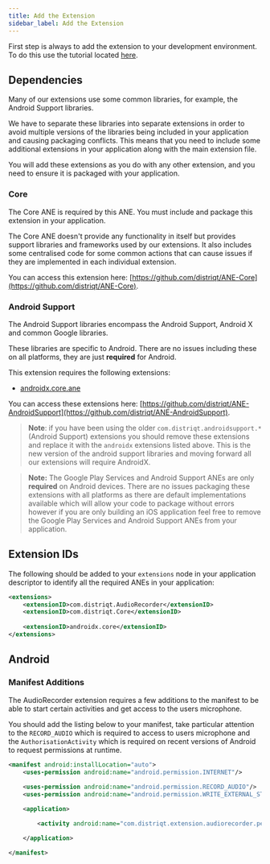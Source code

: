 ```yaml
---
title: Add the Extension
sidebar_label: Add the Extension
---
```


First step is always to add the extension to your development environment. 
To do this use the tutorial located [here](/docs/tutorials/getting-started).



## Dependencies

Many of our extensions use some common libraries, for example, the Android Support libraries.

We have to separate these libraries into separate extensions in order to avoid multiple versions of the libraries being included in your application and causing packaging conflicts. This means that you need to include some additional extensions in your application along with the main extension file.

You will add these extensions as you do with any other extension, and you need to ensure it is packaged with your application.


### Core 

The Core ANE is required by this ANE. You must include and package this extension in your application.

The Core ANE doesn't provide any functionality in itself but provides support libraries and frameworks used by our extensions.
It also includes some centralised code for some common actions that can cause issues if they are implemented in each individual extension.

You can access this extension here: [https://github.com/distriqt/ANE-Core](https://github.com/distriqt/ANE-Core).


### Android Support

The Android Support libraries encompass the Android Support, Android X and common Google libraries. 

These libraries are specific to Android. There are no issues including these on all platforms, they are just **required** for Android.

This extension requires the following extensions:

- [androidx.core.ane](https://github.com/distriqt/ANE-AndroidSupport/raw/master/lib/androidx.core.ane)

You can access these extensions here: [https://github.com/distriqt/ANE-AndroidSupport](https://github.com/distriqt/ANE-AndroidSupport).


>
> **Note**: if you have been using the older `com.distriqt.androidsupport.*` (Android Support) extensions you should remove these extensions and replace it with the `androidx` extensions listed above. This is the new version of the android support libraries and moving forward all our extensions will require AndroidX.
>



>
> **Note:** The Google Play Services and Android Support ANEs are only **required** on Android devices. 
> There are no issues packaging these extensions with all platforms as there are default implementations available which will allow your code to package without errors however if you are only building an iOS application feel free to remove the Google Play Services and Android Support ANEs from your application.
>


## Extension IDs

The following should be added to your `extensions` node in your application descriptor to identify all the required ANEs in your application:

```xml
<extensions>
	<extensionID>com.distriqt.AudioRecorder</extensionID>
	<extensionID>com.distriqt.Core</extensionID>
	
	<extensionID>androidx.core</extensionID>
</extensions>
```



## Android 


### Manifest Additions

The AudioRecorder extension requires a few additions to the manifest to be able to 
start certain activities and get access to the users microphone.

You should add the listing below to your manifest, take particular attention to 
the `RECORD_AUDIO` which is required to access to users microphone and the 
`AuthorisationActivity` which is required on recent versions of Android to 
request permissions at runtime.


```xml
<manifest android:installLocation="auto">
	<uses-permission android:name="android.permission.INTERNET"/>
	
	<uses-permission android:name="android.permission.RECORD_AUDIO"/>
	<uses-permission android:name="android.permission.WRITE_EXTERNAL_STORAGE"/>

	<application>

		<activity android:name="com.distriqt.extension.audiorecorder.permissions.AuthorisationActivity" android:theme="@android:style/Theme.Translucent.NoTitleBar" />

	</application>

</manifest>
```


